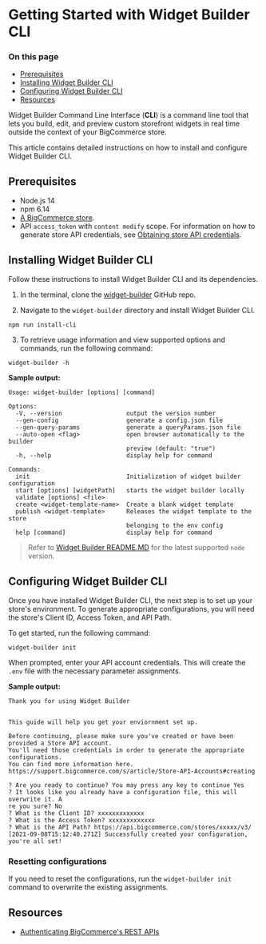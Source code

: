 # Getting Started with Widget Builder CLI

<div class="otp" id="no-index">

### On this page
- [Prerequisites](#prerequisites)
- [Installing Widget Builder CLI](#installing-widget-builder-cli)
- [Configuring Widget Builder CLI](#configuring-widget-builder-cli)
- [Resources](#resources)

</div>

Widget Builder Command Line Interface (**CLI**) is a command line tool that lets you build, edit, and preview custom storefront widgets in real time outside the context of your BigCommerce store.

This article contains detailed instructions on how to install and configure Widget Builder CLI. 

## Prerequisites

* Node.js 14
* npm 6.14
* [A BigCommerce store](https://support.bigcommerce.com/s/article/Starting-a-Bigcommerce-Trial).
* API `access_token` with `content modify` scope. For information on how to generate store API credentials, see [Obtaining store API credentials](https://developer.bigcommerce.com/api-docs/getting-started/authentication/rest-api-authentication#obtaining-store-api-credentials).

## Installing Widget Builder CLI

Follow these instructions to install Widget Builder CLI and its dependencies. 

1. In the terminal, clone the [widget-builder](https://github.com/bigcommerce/widget-builder) GitHub repo.

2. Navigate to the `widget-builder` directory and install Widget Builder CLI.

```shell
npm run install-cli
```

3. To retrieve usage information and view supported options and commands, run the following command:

```shell
widget-builder -h
```

**Sample output:**

```shell
Usage: widget-builder [options] [command]

Options:
  -V, --version                  output the version number
  --gen-config                   generate a config.json file
  --gen-query-params             generate a queryParams.json file
  --auto-open <flag>             open browser automatically to the builder
                                 preview (default: "true")
  -h, --help                     display help for command

Commands:
  init                           Initialization of widget builder configuration
  start [options] [widgetPath]   starts the widget builder locally
  validate [options] <file>
  create <widget-template-name>  Create a blank widget template
  publish <widget-template>      Releases the widget template to the store
                                 belonging to the env config
  help [command]                 display help for command
```

<div class="HubBlock--callout">
<div class="CalloutBlock--info">
<div class="HubBlock-content">

<!-- theme: info -->

> Refer to [Widget Builder README.MD](https://github.com/bigcommerce/widget-builder) for the latest supported `node` version.

</div>
</div>
</div>

## Configuring Widget Builder CLI

Once you have installed Widget Builder CLI, the next step is to set up your store's environment. To generate appropriate configurations, you will need the store's Client ID, Access Token, and API Path. 

To get started, run the following command:

```shell
widget-builder init
```

When prompted, enter your API account credentials. This will create the `.env` file with the necessary parameter assignments.

**Sample output:**

```shell
Thank you for using Widget Builder

            
This guide will help you get your enviornment set up.

Before continuing, please make sure you've created or have been provided a Store API account.
You'll need those credentials in order to generate the appropriate configurations.
You can find more information here. https://support.bigcommerce.com/s/article/Store-API-Accounts#creating

? Are you ready to continue? You may press any key to continue Yes
? It looks like you already have a configuration file, this will overwrite it. A
re you sure? No
? What is the Client ID? xxxxxxxxxxxxx
? What is the Access Token? xxxxxxxxxxxxx
? What is the API Path? https://api.bigcommerce.com/stores/xxxxx/v3/
[2021-09-08T15:12:40.271Z] Successfully created your configuration, you're all set!
```
### Resetting configurations

If you need to reset the configurations, run the `widget-builder init` command to overwrite the existing assignments.

## Resources

* [Authenticating BigCommerce's REST APIs](https://developer.bigcommerce.com/api-docs/getting-started/authentication/rest-api-authentication)